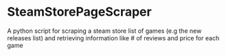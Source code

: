 # SteamStorePageScraper

A python script for scraping a steam store list of games (e.g the new releases list) and retrieving information like # of reviews and price for each game
